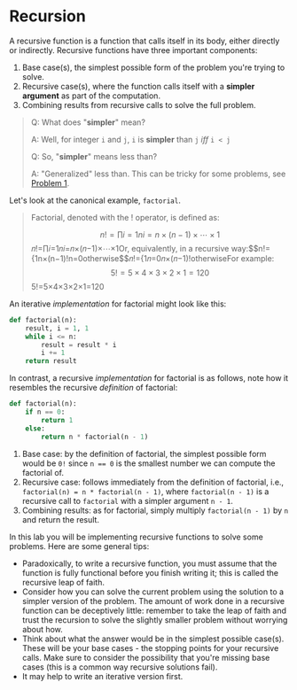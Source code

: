 # Recursion

A recursive function is a function that calls itself in its body, either directly or indirectly. Recursive functions have three important components:

1. Base case(s), the simplest possible form of the problem you're trying to solve.
2. Recursive case(s), where the function calls itself with a **simpler argument** as part of the computation.
3. Combining results from recursive calls to solve the full problem.

> Q: What does "**simpler**" mean?
>
> A: Well, for integer `i` and `j`, `i` is **simpler** than `j` _iff_ `i < j`
>
> Q: So, "**simpler**" means less than?
>
> A: "Generalized" less than. This can be tricky for some problems, see [Problem 1](https://sicp.pascal-lab.net/2024/labs/lab03/5_1.html).

Let's look at the canonical example, `factorial`.

> Factorial, denoted with the ! operator, is defined as:
>
> $$n!=∏i=1ni=n×(n−1)×⋯×1$$𝑛!=∏𝑖=1𝑛𝑖=𝑛×(𝑛−1)×⋯×1Or, equivalently, in a recursive way:$$n!={1n×(n−1)!n=0otherwise$$𝑛!={1𝑛=0𝑛×(𝑛−1)!otherwiseFor example:$$5!=5×4×3×2×1=120$$5!=5×4×3×2×1=120

An iterative _implementation_ for factorial might look like this:

```python
def factorial(n):
    result, i = 1, 1
    while i <= n:
        result = result * i
        i += 1
    return result
```

In contrast, a recursive _implementation_ for factorial is as follows, note how it resembles the recursive _definition_ of factorial:

```python
def factorial(n):
    if n == 0:
        return 1
    else:
        return n * factorial(n - 1)
```

1. Base case: by the definition of factorial, the simplest possible form would be `0!` since `n == 0` is the smallest number we can compute the factorial of.
2. Recursive case: follows immediately from the definition of factorial, i.e., `factorial(n) = n * factorial(n - 1)`, where `factorial(n - 1)` is a recursive call to `factorial` with a simpler argument `n - 1`.
3. Combining results: as for factorial, simply multiply `factorial(n - 1)` by `n` and return the result.

In this lab you will be implementing recursive functions to solve some problems. Here are some general tips:

* Paradoxically, to write a recursive function, you must assume that the function is fully functional before you finish writing it; this is called the recursive leap of faith.
* Consider how you can solve the current problem using the solution to a simpler version of the problem. The amount of work done in a recursive function can be deceptively little: remember to take the leap of faith and trust the recursion to solve the slightly smaller problem without worrying about how.
* Think about what the answer would be in the simplest possible case(s). These will be your base cases - the stopping points for your recursive calls. Make sure to consider the possibility that you're missing base cases (this is a common way recursive solutions fail).
* It may help to write an iterative version first.
